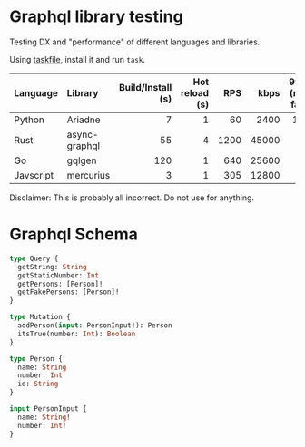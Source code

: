 # Graphql library testing

Testing DX and "performance" of different languages and libraries.

Using [taskfile](https://taskfile.dev), install it and run `task`.

| Language  | Library       | Build/Install (s) | Hot reload (s) |  RPS |  kbps | 99% (ms) fake | 99% (ms) store |
| :-------- | :------------ | ----------------: | -------------: | ---: | ----: | ------------: | -------------: |
| Python    | Ariadne       |                 7 |              1 |   60 |  2400 |           190 |            285 |
| Rust      | async-graphql |                55 |              4 | 1200 | 45000 |             4 |             80 |
| Go        | gqlgen        |               120 |              1 |  640 | 25600 |            42 |             34 |
| Javscript | mercurius     |                 3 |              1 |  305 | 12800 |            76 |             44 |

Disclaimer: This is probably all incorrect. Do not use for anything.

# Graphql Schema

```graphql
type Query {
  getString: String
  getStaticNumber: Int
  getPersons: [Person]!
  getFakePersons: [Person]!
}

type Mutation {
  addPerson(input: PersonInput!): Person
  itsTrue(number: Int): Boolean
}

type Person {
  name: String
  number: Int
  id: String
}

input PersonInput {
  name: String!
  number: Int!
}
```
